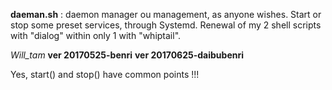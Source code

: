 **daeman.sh** : daemon manager ou management, as anyone wishes.
Start or stop some preset services, through Systemd.
Renewal of my 2 shell scripts with "dialog" within only 1 with "whiptail".

*Will_tam* 
   **ver 20170525-benri**
   **ver 20170625-daibubenri**

Yes, start() and stop() have common points !!!


